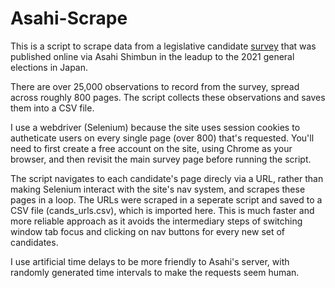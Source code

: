 # Asahi-Scrape

 This is a script to scrape data from a legislative candidate
 [survey](https://www.asahi.com/senkyo/shuinsen/2021/asahitodai/) that was published online via Asahi Shimbun in the leadup
 to the 2021 general elections in Japan. 



 There are over 25,000 observations to record from the survey, spread 
 across roughly 800 pages. The script collects these observations and 
 saves them into a CSV file. 

 I use a webdriver (Selenium) because the site uses session cookies to 
 autheticate users on every single page (over 800) that's requested.
 You'll need to first create a free account on the site, using Chrome as
 your browser, and then revisit the main survey page before running 
 the script.

 The script navigates to each candidate's page direcly via a URL, rather
 than making Selenium interact with the site's nav system, and scrapes 
 these pages in a loop. The URLs were scraped in a seperate script and
 saved to a CSV file (cands_urls.csv), which is imported here. This is 
 much faster and more reliable approach as it avoids the intermediary 
 steps of switching window tab focus and clicking on nav buttons for
 every new set of candidates.  

 I use artificial time delays to be more friendly to Asahi's server, 
 with randomly generated time intervals to make the requests seem human. 
